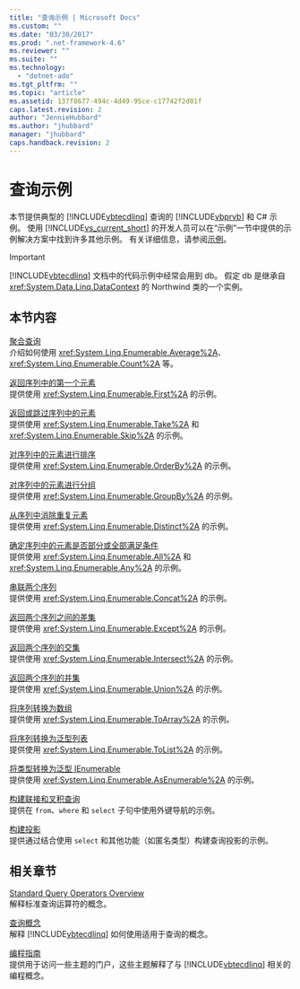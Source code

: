 ```yaml
---
title: "查询示例 | Microsoft Docs"
ms.custom: ""
ms.date: "03/30/2017"
ms.prod: ".net-framework-4.6"
ms.reviewer: ""
ms.suite: ""
ms.technology: 
  - "dotnet-ado"
ms.tgt_pltfrm: ""
ms.topic: "article"
ms.assetid: 137f8677-494c-4d49-95ce-c17742f2d01f
caps.latest.revision: 2
author: "JennieHubbard"
ms.author: "jhubbard"
manager: "jhubbard"
caps.handback.revision: 2
---
```

# 查询示例
本节提供典型的 [!INCLUDE[vbtecdlinq](../../../../../../includes/vbtecdlinq-md.md)] 查询的 [!INCLUDE[vbprvb](../../../../../../includes/vbprvb-md.md)] 和 C\# 示例。  使用 [!INCLUDE[vs_current_short](../../../../../../includes/vs-current-short-md.md)] 的开发人员可以在“示例”一节中提供的示例解决方案中找到许多其他示例。  有关详细信息，请参阅[示例](../../../../../../docs/framework/data/adonet/sql/linq/samples.md)。  
  
> [!IMPORTANT]
>  [!INCLUDE[vbtecdlinq](../../../../../../includes/vbtecdlinq-md.md)] 文档中的代码示例中经常会用到 db。  假定 db 是继承自 <xref:System.Data.Linq.DataContext> 的 Northwind 类的一个实例。  
  
## 本节内容  
 [聚合查询](../../../../../../docs/framework/data/adonet/sql/linq/aggregate-queries.md)  
 介绍如何使用 <xref:System.Linq.Enumerable.Average%2A>、<xref:System.Linq.Enumerable.Count%2A> 等。  
  
 [返回序列中的第一个元素](../../../../../../docs/framework/data/adonet/sql/linq/return-the-first-element-in-a-sequence.md)  
 提供使用 <xref:System.Linq.Enumerable.First%2A> 的示例。  
  
 [返回或跳过序列中的元素](../../../../../../docs/framework/data/adonet/sql/linq/return-or-skip-elements-in-a-sequence.md)  
 提供使用 <xref:System.Linq.Enumerable.Take%2A> 和 <xref:System.Linq.Enumerable.Skip%2A> 的示例。  
  
 [对序列中的元素进行排序](../../../../../../docs/framework/data/adonet/sql/linq/sort-elements-in-a-sequence.md)  
 提供使用 <xref:System.Linq.Enumerable.OrderBy%2A> 的示例。  
  
 [对序列中的元素进行分组](../../../../../../docs/framework/data/adonet/sql/linq/group-elements-in-a-sequence.md)  
 提供使用 <xref:System.Linq.Enumerable.GroupBy%2A> 的示例。  
  
 [从序列中消除重复元素](../../../../../../docs/framework/data/adonet/sql/linq/eliminate-duplicate-elements-from-a-sequence.md)  
 提供使用 <xref:System.Linq.Enumerable.Distinct%2A> 的示例。  
  
 [确定序列中的元素是否部分或全部满足条件](../../../../../../docs/framework/data/adonet/sql/linq/determine-if-any-or-all-elements-in-a-sequence-satisfy-a-condition.md)  
 提供使用 <xref:System.Linq.Enumerable.All%2A> 和 <xref:System.Linq.Enumerable.Any%2A> 的示例。  
  
 [串联两个序列](../../../../../../docs/framework/data/adonet/sql/linq/concatenate-two-sequences.md)  
 提供使用 <xref:System.Linq.Enumerable.Concat%2A> 的示例。  
  
 [返回两个序列之间的差集](../../../../../../docs/framework/data/adonet/sql/linq/return-the-set-difference-between-two-sequences.md)  
 提供使用 <xref:System.Linq.Enumerable.Except%2A> 的示例。  
  
 [返回两个序列的交集](../../../../../../docs/framework/data/adonet/sql/linq/return-the-set-intersection-of-two-sequences.md)  
 提供使用 <xref:System.Linq.Enumerable.Intersect%2A> 的示例。  
  
 [返回两个序列的并集](../../../../../../docs/framework/data/adonet/sql/linq/return-the-set-union-of-two-sequences.md)  
 提供使用 <xref:System.Linq.Enumerable.Union%2A> 的示例。  
  
 [将序列转换为数组](../../../../../../docs/framework/data/adonet/sql/linq/convert-a-sequence-to-an-array.md)  
 提供使用 <xref:System.Linq.Enumerable.ToArray%2A> 的示例。  
  
 [将序列转换为泛型列表](../../../../../../docs/framework/data/adonet/sql/linq/convert-a-sequence-to-a-generic-list.md)  
 提供使用 <xref:System.Linq.Enumerable.ToList%2A> 的示例。  
  
 [将类型转换为泛型 IEnumerable](../../../../../../docs/framework/data/adonet/sql/linq/convert-a-type-to-a-generic-ienumerable.md)  
 提供使用 <xref:System.Linq.Enumerable.AsEnumerable%2A> 的示例。  
  
 [构建联接和叉积查询](../../../../../../docs/framework/data/adonet/sql/linq/formulate-joins-and-cross-product-queries.md)  
 提供在 `from`、`where` 和 `select` 子句中使用外键导航的示例。  
  
 [构建投影](../../../../../../docs/framework/data/adonet/sql/linq/formulate-projections.md)  
 提供通过结合使用 `select` 和其他功能（如匿名类型）构建查询投影的示例。  
  
## 相关章节  
 [Standard Query Operators Overview](../../../../../../ocs/visual-basic/programming-guide/concepts/linq/standard-query-operators-overview.md)  
 解释标准查询运算符的概念。  
  
 [查询概念](../../../../../../docs/framework/data/adonet/sql/linq/query-concepts.md)  
 解释 [!INCLUDE[vbtecdlinq](../../../../../../includes/vbtecdlinq-md.md)] 如何使用适用于查询的概念。  
  
 [编程指南](../../../../../../docs/framework/data/adonet/sql/linq/programming-guide.md)  
 提供用于访问一些主题的门户，这些主题解释了与 [!INCLUDE[vbtecdlinq](../../../../../../includes/vbtecdlinq-md.md)] 相关的编程概念。